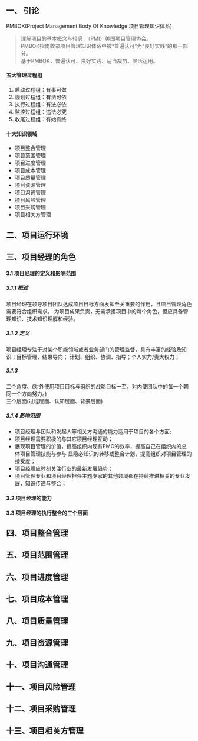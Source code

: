 ## 一、 引论
PMBOK(Project Management Body Of Knowledge 项目管理知识体系)
> 理解项目的基本概念与轮廓，（PMI）美国项目管理协会。  
> PMBOK指南收录项目管理知识体系中被“普遍认可”为“良好实践”的那一部分。  
> 基于PMBOK，普遍认可、良好实践、适当裁剪、灵活运用。  

#### 五大管理过程组
1. 启动过程组：有事可做
2. 规划过程组：有法可依
3. 执行过程组：有法必依
4. 监控过程组：违法必究
5. 收尾过程组：有始有终

#### 十大知识领域
* 项目整合管理
* 项目范围管理
* 项目进度管理
* 项目成本管理
* 项目质量管理
* 项目资源管理
* 项目沟通管理
* 项目风险管理
* 项目采购管理
* 项目相关方管理

## 二、项目运行环境
## 三、项目经理的角色
#### 3.1 项目经理的定义和影响范围
##### 3.1.1 概述
项目经理在领导项目团队达成项目目标方面发挥至关重要的作用，且项目管理角色需要符合组织需求。
为项目成果负责，无需承担项目中的每个角色，但应具备管理知识、技术知识理解和经验。
##### 3.1.2 定义
项目经理专注于对某个职能领域或者业务部门的管理监督，具有丰富的经验及知识；目标管理，结果导向；
计划、组织、协调、指导；个人实力/责大权力；
##### 3.1.3
二个角度、(对外使用项目目标与组织的战略目标一至，对内使团队中的每一个朝同一个方向努力。)  
三个层面(过程层面、认知层面、背景层面)
##### 3.1.4 影响范围
*  项目经理与团队和发起人等相关方沟通的能力适用于项目的各个方面;
*  项目经理需要积极的与其它项目经理互动；
*  展现项目管理的价值，提高组织内现有PMO的效率，提高自己在组织内的总体项目管理技能与参与
显隐必知识的转移或整合计划，提高组织对项目管理的接受度；
*  项目经理应时刻关注行业的最新发展趋势；
*  项目管理专业和项目经理担任主题专家的其他领域都在持续推进相关的专业发展，知识传递与整合；

#### 3.2 项目经理的能力
#### 3.3 项目经理的执行整合的三个层面

## 四、项目整合管理
## 五、项目范围管理
## 六、项目进度管理
## 七、项目成本管理
## 八、项目质量管理
## 九、项目资源管理
## 十、项目沟通管理
## 十一、项目风险管理
## 十二、项目采购管理
## 十三、项目相关方管理
